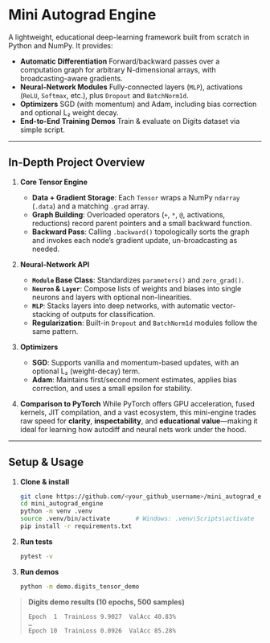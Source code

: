 # Mini Autograd Engine

A lightweight, educational deep-learning framework built from scratch in Python and NumPy. It provides:

* **Automatic Differentiation**
  Forward/backward passes over a computation graph for arbitrary N-dimensional arrays, with broadcasting-aware gradients.
* **Neural-Network Modules**
  Fully-connected layers (`MLP`), activations (`ReLU`, `Softmax`, etc.), plus `Dropout` and `BatchNorm1d`.
* **Optimizers**
  SGD (with momentum) and Adam, including bias correction and optional L₂ weight decay.
* **End-to-End Training Demos**
  Train & evaluate on Digits dataset via simple script.

---

## In-Depth Project Overview

1. **Core Tensor Engine**

   * **Data + Gradient Storage**: Each `Tensor` wraps a NumPy `ndarray` (`.data`) and a matching `.grad` array.
   * **Graph Building**: Overloaded operators (`+`, `*`, `@`, activations, reductions) record parent pointers and a small backward function.
   * **Backward Pass**: Calling `.backward()` topologically sorts the graph and invokes each node’s gradient update, un-broadcasting as needed.

2. **Neural-Network API**

   * **`Module` Base Class**: Standardizes `parameters()` and `zero_grad()`.
   * **`Neuron` & `Layer`**: Compose lists of weights and biases into single neurons and layers with optional non-linearities.
   * **`MLP`**: Stacks layers into deep networks, with automatic vector-stacking of outputs for classification.
   * **Regularization**: Built-in `Dropout` and `BatchNorm1d` modules follow the same pattern.

3. **Optimizers**

   * **SGD**: Supports vanilla and momentum-based updates, with an optional L₂ (weight-decay) term.
   * **Adam**: Maintains first/second moment estimates, applies bias correction, and uses a small epsilon for stability.

4. **Comparison to PyTorch**
   While PyTorch offers GPU acceleration, fused kernels, JIT compilation, and a vast ecosystem, this mini-engine trades raw speed for **clarity**, **inspectability**, and **educational value**—making it ideal for learning how autodiff and neural nets work under the hood.

---

## Setup & Usage

1. **Clone & install**

   ```bash
   git clone https://github.com/<your_github_username>/mini_autograd_engine.git
   cd mini_autograd_engine
   python -m venv .venv
   source .venv/bin/activate       # Windows: .venv\Scripts\activate
   pip install -r requirements.txt
   ```

2. **Run tests**

   ```bash
   pytest -v
   ```

3. **Run demos**

   ```bash
   python -m demo.digits_tensor_demo
   ```

> **Digits demo results (10 epochs, 500 samples)**
>
> ```
> Epoch  1  TrainLoss 9.9027  ValAcc 40.83%  
> …  
> Epoch 10  TrainLoss 0.0926  ValAcc 85.28%  
> ```
